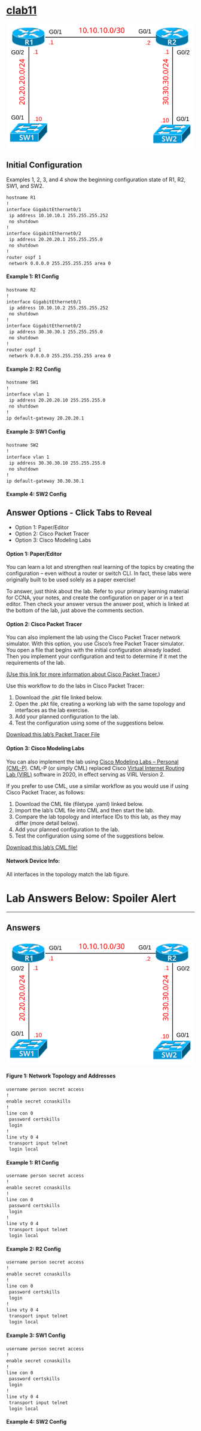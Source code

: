 # [clab11](https://www.certskills.com/clab11/)

![](../images/clab11_img1.svg)

## Initial Configuration

Examples 1, 2, 3, and 4 show the beginning configuration state of R1, R2, SW1, and SW2.

    hostname R1
    !
    interface GigabitEthernet0/1
     ip address 10.10.10.1 255.255.255.252
     no shutdown
    !
    interface GigabitEthernet0/2
     ip address 20.20.20.1 255.255.255.0
     no shutdown
    !
    router ospf 1
     network 0.0.0.0 255.255.255.255 area 0

#### Example 1: R1 Config

    hostname R2
    !
    interface GigabitEthernet0/1
     ip address 10.10.10.2 255.255.255.252
     no shutdown
    !
    interface GigabitEthernet0/2
     ip address 30.30.30.1 255.255.255.0
     no shutdown
    !
    router ospf 1
     network 0.0.0.0 255.255.255.255 area 0

#### Example 2: R2 Config

    hostname SW1
    !
    interface vlan 1
     ip address 20.20.20.10 255.255.255.0
     no shutdown
    !
    ip default-gateway 20.20.20.1

#### Example 3: SW1 Config

    hostname SW2
    !
    interface vlan 1
     ip address 30.30.30.10 255.255.255.0
     no shutdown
    !
    ip default-gateway 30.30.30.1

#### Example 4: SW2 Config

## Answer Options - Click Tabs to Reveal

- Option 1: Paper/Editor
- Option 2: Cisco Packet Tracer
- Option 3: Cisco Modeling Labs

#### Option 1: Paper/Editor

You can learn a lot and strengthen real learning of the topics by creating the configuration – even without a router or switch CLI. In fact, these labs were originally built to be used solely as a paper exercise!

To answer, just think about the lab. Refer to your primary learning material for CCNA, your notes, and create the configuration on paper or in a text editor. Then check your answer versus the answer post, which is linked at the bottom of the lab, just above the comments section.

#### Option 2: Cisco Packet Tracer

You can also implement the lab using the Cisco Packet Tracer network simulator. With this option, you use Cisco’s free Packet Tracer simulator. You open a file that begins with the initial configuration already loaded. Then you implement your configuration and test to determine if it met the requirements of the lab.

[(Use this link for more information about Cisco Packet Tracer.](https://www.certskills.com/packettracer))

Use this workflow to do the labs in Cisco Packet Tracer:

1. Download the .pkt file linked below.
2. Open the .pkt file, creating a working lab with the same topology and interfaces as the lab exercise.
3. Add your planned configuration to the lab.
4. Test the configuration using some of the suggestions below.

[Download this lab’s Packet Tracer File](https://files.certskills.com/virl/clab111.pkt)

#### Option 3: Cisco Modeling Labs

You can also implement the lab using [Cisco Modeling Labs – Personal (CML-P)](https://developer.cisco.com/modeling-labs/). CML-P (or simply CML) replaced Cisco [Virtual Internet Routing Lab (VIRL)](https://virl.cisco.com/) software in 2020, in effect serving as VIRL Version 2.

If you prefer to use CML, use a similar workflow as you would use if using Cisco Packet Tracer, as follows:

1. Download the CML file (filetype .yaml) linked below.
2. Import the lab’s CML file into CML and then start the lab.
3. Compare the lab topology and interface IDs to this lab, as they may differ (more detail below).
4. Add your planned configuration to the lab.
5. Test the configuration using some of the suggestions below.

[Download this lab’s CML file!](https://files.certskills.com/virl/clab111.yaml)

#### Network Device Info:

All interfaces in the topology match the lab figure.

# Lab Answers Below: Spoiler Alert

---

## Answers

#### ![](../images/clab11_img1.svg)

#### Figure 1: Network Topology and Addresses

    username person secret access
    !
    enable secret ccnaskills
    !
    line con 0
     password certskills
     login
    !
    line vty 0 4
     transport input telnet
     login local

#### Example 1: R1 Config

    username person secret access
    ! 
    enable secret ccnaskills
    !
    line con 0
     password certskills
     login
    !
    line vty 0 4
     transport input telnet
     login local

#### Example 2: R2 Config

    username person secret access
    !
    enable secret ccnaskills
    !
    line con 0
     password certskills
     login
    !
    line vty 0 4
     transport input telnet
     login local

#### Example 3: SW1 Config

    username person secret access
    !
    enable secret ccnaskills
    !
    line con 0
     password certskills
     login
    !
    line vty 0 4
     transport input telnet
     login local

#### Example 4: SW2 Config